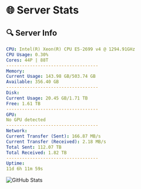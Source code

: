 # 🌐 Server Stats
## 🔍 Server Info
```yaml
CPU: Intel(R) Xeon(R) CPU E5-2699 v4 @ 1294.91GHz
CPU Usage: 0.30%
Cores: 44P | 88T
-----------------------------------
Memory:
Current Usage: 143.98 GB/503.74 GB
Available: 356.40 GB
-----------------------------------
Disk:
Current Usage: 20.45 GB/1.71 TB
Free: 1.61 TB
-----------------------------------
GPU:
No GPU detected
-----------------------------------
Network:
Current Transfer (Sent): 166.87 MB/s
Current Transfer (Received): 2.18 MB/s
Total Sent: 112.07 TB
Total Received: 1.82 TB
-----------------------------------
Uptime:
11d 6h 11m 59s
```
![GitHub Stats](https://img.shields.io/badge/Updated-2025-02-19_04:55:17-blue)